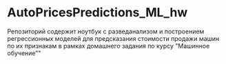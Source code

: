 # AutoPricesPredictions_ML_hw
Репозиторий содержит ноутбук с разведанализом и построением регрессионных моделей для предсказания стоимости продажи машин по их признакам в рамках домашнего задания по курсу "Машинное обучение""
